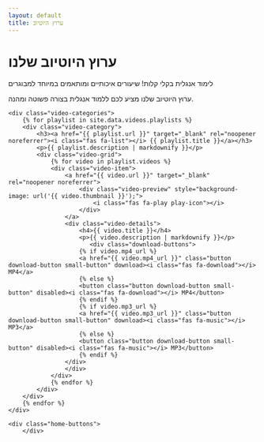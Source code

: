 ```yaml
---
layout: default
title: ערוץ היוטיוב
---
```


<div class="section red-section">
    <h1><i class="fab fa-youtube"></i> ערוץ היוטיוב שלנו</h1>
    <p>לימוד אנגלית בקלי קלות! שיעורים איכותיים ומותאמים במיוחד למבוגרים</p>
    <p>ערוץ היוטיוב שלנו מציע לכם ללמוד אנגלית בצורה פשוטה ומהנה.</p>

    <div class="video-categories">
        {% for playlist in site.data.videos.playlists %}
        <div class="video-category">
            <h3><a href="{{ playlist.url }}" target="_blank" rel="noopener noreferrer"><i class="fas fa-list"></i> {{ playlist.title }}</a></h3>
            <p>{{ playlist.description | markdownify }}</p>
            <div class="video-grid">
                {% for video in playlist.videos %}
                <div class="video-item">
                    <a href="{{ video.url }}" target="_blank" rel="noopener noreferrer">
                        <div class="video-preview" style="background-image: url('{{ video.thumbnail }}');">
                            <i class="fas fa-play play-icon"></i>
                        </div>
                    </a>
                    <div class="video-details">
                        <h4>{{ video.title }}</h4>
                        <p>{{ video.description | markdownify }}</p>
                           <div class="download-buttons">
                        {% if video.mp4_url %}
                        <a href="{{ video.mp4_url }}" class="button download-button small-button" download><i class="fas fa-download"></i> MP4</a>
                        {% else %}
                        <button class="button download-button small-button" disabled><i class="fas fa-download"></i> MP4</button>
                        {% endif %}
                        {% if video.mp3_url %}
                        <a href="{{ video.mp3_url }}" class="button download-button small-button" download><i class="fas fa-music"></i> MP3</a>
                        {% else %}
                        <button class="button download-button small-button" disabled><i class="fas fa-music"></i> MP3</button>
                        {% endif %}
                    </div>
                    </div>
                </div>
                {% endfor %}
            </div>
        </div>
        {% endfor %}
    </div>

    <div class="home-buttons">
        </div>
</div>